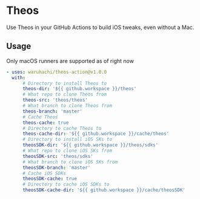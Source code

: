# Theos

Use Theos in your GitHub Actions to build iOS tweaks, even without a Mac.

## Usage
Only macOS runners are supported as of right now

```yaml
- uses: waruhachi/theos-action@v1.0.0
  with:
      # Directory to install Theos to
      theos-dir: '${{ github.workspace }}/theos'
      # What repo to clone Theos from
      theos-src: 'theos/theos'
      # What branch to clone Theos from
      theos-branch: 'master'
      # Cache Theos
      theos-cache: true
      # Directory to cache Theos to
      theos-cache-dir: '${{ github.workspace }}/cache/theos'
      # Directory to install iOS SKs to
      theosSDK-dir: '${{ github.workspace }}/theos/sdks'
      # What repo to clone iOS SKs from
      theosSDK-src: 'theos/sdks'
      # What branch to clone iOS SKs from
      theosSDK-branch: 'master'
      # Cache iOS SDKs
      theosSDK-cache: true
      # Directory to cache iOS SDKs to
      theosSDK-cache-dir: '${{ github.workspace }}/cache/theosSDK'
```
